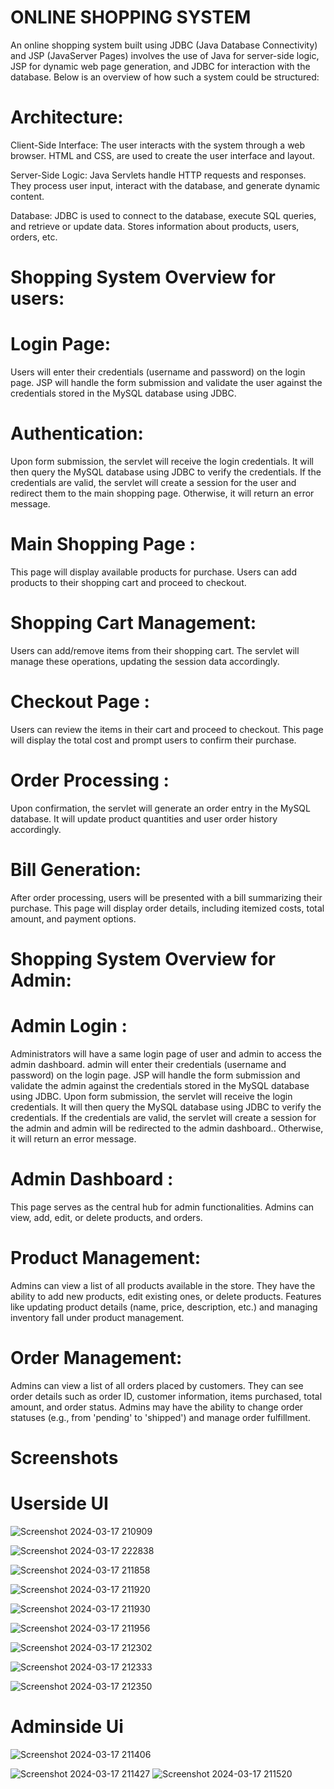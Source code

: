 # ONLINE SHOPPING SYSTEM

An online shopping system built using JDBC (Java Database Connectivity) and JSP (JavaServer Pages) involves the use of Java for server-side logic, JSP for dynamic web page generation, and JDBC for interaction with the database. Below is an overview of how such a system could be structured:

# Architecture:
 Client-Side Interface:
The user interacts with the system through a web browser.
HTML and CSS,  are used to create the user interface and  layout.

 Server-Side Logic:
Java Servlets handle HTTP requests and responses. They process user input, interact with the database, and generate dynamic content.

 Database:
JDBC is used to connect to the database, execute SQL queries, and retrieve or update data.
Stores information about products, users, orders, etc.


# Shopping System Overview for users:

# Login Page:

Users will enter their credentials (username and password) on the login page.
JSP will handle the form submission and validate the user against the credentials stored in the MySQL database using JDBC.

# Authentication:

Upon form submission, the servlet will receive the login credentials.
It will then query the MySQL database using JDBC to verify the credentials.
If the credentials are valid, the servlet will create a session for the user and redirect them to the main shopping page. Otherwise, it will return an error message.


# Main Shopping Page :

This page will display available products for purchase.
Users can add products to their shopping cart and proceed to checkout.

# Shopping Cart Management:

Users can add/remove items from their shopping cart.
The servlet will manage these operations, updating the session data accordingly.

# Checkout Page :
Users can review the items in their cart and proceed to checkout.
This page will display the total cost and prompt users to confirm their purchase.

# Order Processing  :

Upon confirmation, the servlet will generate an order entry in the MySQL database.
It will update product quantities and user order history accordingly.

# Bill Generation:

After order processing, users will be presented with a bill summarizing their purchase.
This page will display order details, including itemized costs, total amount, and payment options.


# Shopping System Overview for Admin:

# Admin Login :

Administrators will have a same login page of user and admin  to access the admin dashboard.
admin will enter their credentials (username and password) on the login page.
JSP will handle the form submission and validate the admin against the credentials stored in the MySQL database using JDBC.
Upon form submission, the servlet will receive the login credentials.
It will then query the MySQL database using JDBC to verify the credentials.
If the credentials are valid, the servlet will create a session for the admin and admin will be redirected to the admin dashboard.. Otherwise, it will return an error message.

# Admin Dashboard :

This page serves as the central hub for admin functionalities.
Admins can view, add, edit, or delete products, and orders.

# Product Management:

Admins can view a list of all products available in the store.
They have the ability to add new products, edit existing ones, or delete products.
Features like updating product details (name, price, description, etc.) and managing inventory fall under product management.

# Order Management:

Admins can view a list of all orders placed by customers.
They can see order details such as order ID, customer information, items purchased, total amount, and order status.
Admins may have the ability to change order statuses (e.g., from 'pending' to 'shipped') and manage order fulfillment.

# Screenshots

# Userside UI

![Screenshot 2024-03-17 210909](https://github.com/Jyotikumari543/Online_Shopping_System/assets/113599566/d4017ace-19f8-4e88-b6fc-b779bbb12272)

 
![Screenshot 2024-03-17 222838](https://github.com/Jyotikumari543/Online_Shopping_System/assets/113599566/fd4fc2e7-4605-4a58-8fbe-d1e1d7becffc)


![Screenshot 2024-03-17 211858](https://github.com/Jyotikumari543/Online_Shopping_System/assets/113599566/dff17b67-34b0-40e8-8031-293749ab616f)


![Screenshot 2024-03-17 211920](https://github.com/Jyotikumari543/Online_Shopping_System/assets/113599566/04414afd-e6c9-4928-81e5-accf53ed16a2)


![Screenshot 2024-03-17 211930](https://github.com/Jyotikumari543/Online_Shopping_System/assets/113599566/776b00a6-c267-477c-acd4-1590132e3848)


![Screenshot 2024-03-17 211956](https://github.com/Jyotikumari543/Online_Shopping_System/assets/113599566/c7d11ff0-dadf-4a0d-aa5c-51b0a8c281d7)


![Screenshot 2024-03-17 212302](https://github.com/Jyotikumari543/Online_Shopping_System/assets/113599566/0a655e93-4a59-4b4e-8efb-17770292025b)


![Screenshot 2024-03-17 212333](https://github.com/Jyotikumari543/Online_Shopping_System/assets/113599566/30f6055b-ca0d-4b1a-bc5e-e3a07cf07f63)


![Screenshot 2024-03-17 212350](https://github.com/Jyotikumari543/Online_Shopping_System/assets/113599566/1eaaac94-77df-4b53-ab8c-ce9ef73c0452)


# Adminside Ui
![Screenshot 2024-03-17 211406](https://github.com/Jyotikumari543/Online_Shopping_System/assets/113599566/4464c02d-2538-4537-9a57-937b99a26b95)

![Screenshot 2024-03-17 211427](https://github.com/Jyotikumari543/Online_Shopping_System/assets/113599566/860c9ba1-80a1-47a0-b469-d23dc3b346ac)
![Screenshot 2024-03-17 211520](https://github.com/Jyotikumari543/Online_Shopping_System/assets/113599566/608fedf6-d15b-4dd3-a3fd-cf4973656d37)
